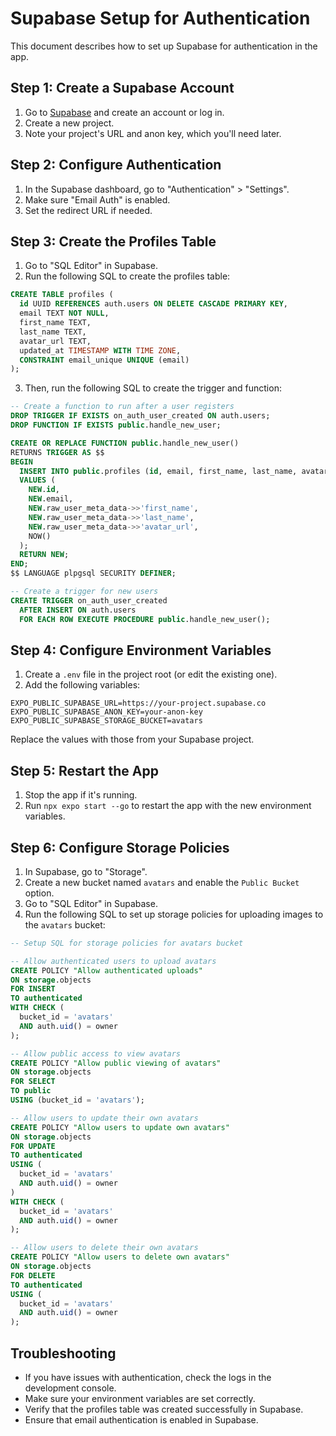 # Supabase Setup for Authentication

This document describes how to set up Supabase for authentication in the app.

## Step 1: Create a Supabase Account

1. Go to [Supabase](https://supabase.com/) and create an account or log in.
2. Create a new project.
3. Note your project's URL and anon key, which you'll need later.

## Step 2: Configure Authentication

1. In the Supabase dashboard, go to "Authentication" > "Settings".
2. Make sure "Email Auth" is enabled.
3. Set the redirect URL if needed.

## Step 3: Create the Profiles Table

1. Go to "SQL Editor" in Supabase.
2. Run the following SQL to create the profiles table:

```sql
CREATE TABLE profiles (
  id UUID REFERENCES auth.users ON DELETE CASCADE PRIMARY KEY,
  email TEXT NOT NULL,
  first_name TEXT,
  last_name TEXT,
  avatar_url TEXT,
  updated_at TIMESTAMP WITH TIME ZONE,
  CONSTRAINT email_unique UNIQUE (email)
);
```

3. Then, run the following SQL to create the trigger and function:

```sql
-- Create a function to run after a user registers
DROP TRIGGER IF EXISTS on_auth_user_created ON auth.users;
DROP FUNCTION IF EXISTS public.handle_new_user;

CREATE OR REPLACE FUNCTION public.handle_new_user()
RETURNS TRIGGER AS $$
BEGIN
  INSERT INTO public.profiles (id, email, first_name, last_name, avatar_url, updated_at)
  VALUES (
    NEW.id,
    NEW.email,
    NEW.raw_user_meta_data->>'first_name',
    NEW.raw_user_meta_data->>'last_name',
    NEW.raw_user_meta_data->>'avatar_url',
    NOW()
  );
  RETURN NEW;
END;
$$ LANGUAGE plpgsql SECURITY DEFINER;

-- Create a trigger for new users
CREATE TRIGGER on_auth_user_created
  AFTER INSERT ON auth.users
  FOR EACH ROW EXECUTE PROCEDURE public.handle_new_user();
```

## Step 4: Configure Environment Variables

1. Create a `.env` file in the project root (or edit the existing one).
2. Add the following variables:

```env
EXPO_PUBLIC_SUPABASE_URL=https://your-project.supabase.co
EXPO_PUBLIC_SUPABASE_ANON_KEY=your-anon-key
EXPO_PUBLIC_SUPABASE_STORAGE_BUCKET=avatars
```

Replace the values with those from your Supabase project.

## Step 5: Restart the App

1. Stop the app if it's running.
2. Run `npx expo start --go` to restart the app with the new environment variables.

## Step 6: Configure Storage Policies

1. In Supabase, go to "Storage".
2. Create a new bucket named `avatars` and enable the `Public Bucket` option.
3. Go to "SQL Editor" in Supabase.
4. Run the following SQL to set up storage policies for uploading images to the `avatars` bucket:

```sql
-- Setup SQL for storage policies for avatars bucket

-- Allow authenticated users to upload avatars
CREATE POLICY "Allow authenticated uploads"
ON storage.objects
FOR INSERT
TO authenticated
WITH CHECK (
  bucket_id = 'avatars'
  AND auth.uid() = owner
);

-- Allow public access to view avatars
CREATE POLICY "Allow public viewing of avatars"
ON storage.objects
FOR SELECT
TO public
USING (bucket_id = 'avatars');

-- Allow users to update their own avatars
CREATE POLICY "Allow users to update own avatars"
ON storage.objects
FOR UPDATE
TO authenticated
USING (
  bucket_id = 'avatars'
  AND auth.uid() = owner
)
WITH CHECK (
  bucket_id = 'avatars'
  AND auth.uid() = owner
);

-- Allow users to delete their own avatars
CREATE POLICY "Allow users to delete own avatars"
ON storage.objects
FOR DELETE
TO authenticated
USING (
  bucket_id = 'avatars'
  AND auth.uid() = owner
);
```

## Troubleshooting

- If you have issues with authentication, check the logs in the development console.
- Make sure your environment variables are set correctly.
- Verify that the profiles table was created successfully in Supabase.
- Ensure that email authentication is enabled in Supabase.
